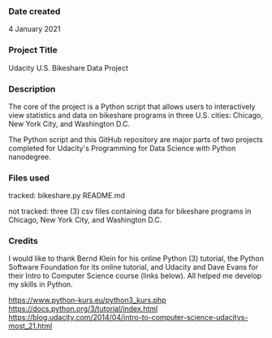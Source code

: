 ### Date created
4 January 2021

### Project Title
Udacity U.S. Bikeshare Data Project

### Description
The core of the project is a Python script that allows users to interactively view statistics and data on bikeshare programs in three U.S. cities: Chicago, New York City, and Washington D.C.

The Python script and this GitHub repository are major parts of two projects completed for Udacity's Programming for Data Science with Python nanodegree.

### Files used
tracked:
bikeshare.py
README.md

not tracked:
three (3) csv files containing data for bikeshare programs in Chicago, New York City, and Washington D.C.

### Credits
I would like to thank Bernd Klein for his online Python (3) tutorial, the Python Software Foundation for its online tutorial, and Udacity and Dave Evans for their Intro to Computer Science course (links below). All helped me develop my skills in Python.

https://www.python-kurs.eu/python3_kurs.php
https://docs.python.org/3/tutorial/index.html
https://blog.udacity.com/2014/04/intro-to-computer-science-udacitys-most_21.html
